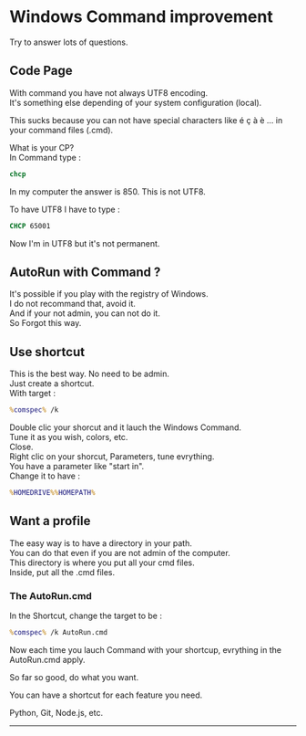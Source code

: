 # Windows Command improvement

Try to answer lots of questions.


## Code Page

With command you have not always UTF8 encoding.\
It's something else depending of your system configuration (local).

This sucks because you can not have special characters like é ç à è ... in your command files (.cmd).

What is your CP?\
In Command type :

``` cmd
chcp
```

In my computer the answer is 850. This is not UTF8.

To have UTF8 I have to type :

``` cmd
CHCP 65001
```

Now I'm in UTF8 but it's not permanent.


## AutoRun with Command ?

It's possible if you play with the registry of Windows.\
I do not recommand that, avoid it.\
And if your not admin, you can not do it.\
So Forgot this way.

## Use shortcut

This is the best way. No need to be admin.\
Just create a shortcut.\
With target :

``` cmd
%comspec% /k
``` 

Double clic your shorcut and it lauch the Windows Command.\
Tune it as you wish, colors, etc.\
Close.\
Right clic on your shorcut, Parameters, tune evrything.\
You have a parameter like "start in".\
Change it to have :

``` cmd
%HOMEDRIVE%%HOMEPATH%
```

## Want a profile

The easy way is to have a directory in your path.\
You can do that even if you are not admin of the computer.\
This directory is where you put all your cmd files.\
Inside, put all the .cmd files.

### The AutoRun.cmd

In the Shortcut, change the target to be :

``` cmd
%comspec% /k AutoRun.cmd
``` 

Now each time you lauch Command with your shortcup, evrything in the AutoRun.cmd apply.

So far so good, do what you want.

You can have a shortcut for each feature you need.

Python, Git, Node.js, etc.

___